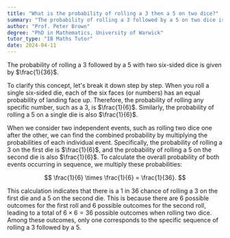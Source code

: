 ```yaml
---
title: "What is the probability of rolling a 3 then a 5 on two dice?"
summary: "The probability of rolling a 3 followed by a 5 on two dice is calculated to be 1/36."
author: "Prof. Peter Brown"
degree: "PhD in Mathematics, University of Warwick"
tutor_type: "IB Maths Tutor"
date: 2024-04-11
---
```


The probability of rolling a 3 followed by a 5 with two six-sided dice is given by $\frac{1}{36}$.

To clarify this concept, let's break it down step by step. When you roll a single six-sided die, each of the six faces (or numbers) has an equal probability of landing face up. Therefore, the probability of rolling any specific number, such as a 3, is $\frac{1}{6}$. Similarly, the probability of rolling a 5 on a single die is also $\frac{1}{6}$.

When we consider two independent events, such as rolling two dice one after the other, we can find the combined probability by multiplying the probabilities of each individual event. Specifically, the probability of rolling a 3 on the first die is $\frac{1}{6}$, and the probability of rolling a 5 on the second die is also $\frac{1}{6}$. To calculate the overall probability of both events occurring in sequence, we multiply these probabilities:

$$
\frac{1}{6} \times \frac{1}{6} = \frac{1}{36}.
$$

This calculation indicates that there is a $1$ in $36$ chance of rolling a 3 on the first die and a 5 on the second die. This is because there are $6$ possible outcomes for the first roll and $6$ possible outcomes for the second roll, leading to a total of $6 \times 6 = 36$ possible outcomes when rolling two dice. Among these outcomes, only one corresponds to the specific sequence of rolling a 3 followed by a 5.
    